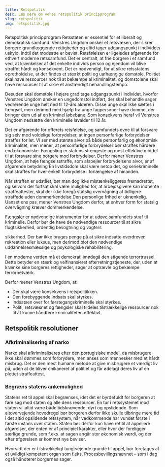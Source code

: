 ```yaml
---
title: Retspolitik
desc: Læs mere om vores retspolitik principprogram
slug: retspolitik
img: retspolitik.jpg
---
```


Retspolitisk principprogram Retsstaten er essentiel for et liberalt og demokratisk samfund. Venstres Ungdom ønsker et retsvæsen, der sikrer borgere grundlæggende rettigheder og altid tager udgangspunkt i individets uskyld, indtil det modsatte er bevist. Retsfølelsen er ligeledes afgørende for ethvert moderne retssamfund. Det er centralt, at frie borgere i et samfund ved, at krænkelser af det enkelte individs person og ejendom vil blive straffet hårdt og konsekvent. Det er nødvendigt, for at sikre retsstatens opretholdelse, at der findes et stærkt politi og uafhængige domstole. Politiet skal have ressourcer nok til at bekæmpe al kriminalitet, og domstolene skal have ressourcer til at sikre et anstændigt behandlingstempo.

Desuden skal domstole i højere grad tage udgangspunkt i individet, hvorfor Venstres Ungdom ønsker en ungedomstol indført, der skal behandle sager vedrørende unge helt ned til 12-års alderen. Disse unge skal ikke sættes i fængsel, men derimod med hjælp fra unge fagpersoner have domme, der bringer dem ud af en kriminel løbebane. Som konsekvens heraf vil Venstres Ungdom nedsætte den kriminelle lavalder til 12 år.

Det er afgørende for offerets retsfølelse, og samfundets evne til at forsvare sig selv mod voldelige forbrydelser, at ingen personfarlige forbrydelser straffes for let. Vi ser med største alvor på både personfarlig og økonomisk kriminalitet, men mener, at personfarlige forbrydelser bør straffes hårdere end økonomiske. Fængsling er statens strengeste og mest effektive middel til at forsvare sine borgere mod forbrydelser. Derfor mener Venstres Ungdom, at høje fængselsstraffe, som afspejler forbrydelsens alvor, er af afgørende betydning En livstidsdom skal være netop det, og seriekriminelle skal straffes for hver enkelt forbrydelse i forlængelse af hinanden.

Når straffen er udstået, bør man dog ikke mistænkeliggøres fremadrettet, og selvom der fortsat skal være mulighed for, at arbejdsgivere kan indhente straffeattester, skal der ikke foregå statslig overvågning af tidligere straffede uden dommerkendelse.Den personlige frihed er ukrænkelig. Uanset ens pas, mener Venstres Ungdom derfor, at enhver form for statslig overvågning kræver dommerkendelse.

Fængsler er nødvendige instrumenter for at udøve samfundets straf til kriminelle. Derfor bør de have de nødvendige ressourcer til at sikre flugtsikkerhed, ordentlig bevogtning og vagters

sikkerhed. Der bør ikke bruges penge på at sikre indsatte overdreven rekreation eller luksus, men derimod blot den nødvendige uddannelsesmæssige og psykologiske rehabilitering.

I en moderne verden må et demokrati imødegå den stigende terrortrussel. Dette betyder en stærk og velfinansieret efterretningstjeneste, der, uden at krænke sine borgeres rettigheder, søger at optrævle og bekæmpe terrornetværk.

Derfor mener Venstres Ungdom, at:

- Der skal være konsekvens i retspolitikken.
- Den forebyggende indsats skal styrkes.
- Indsatsen over for førstegangskriminelle skal styrkes.
- Politi, retsvæsnet og fængsler skal tildeles tilstrækkelige ressourcer nok til at kunne håndtere kriminaliteten effektivt.

## Retspolitik resolutioner

### Afkriminalisering af narko

Narko skal afkriminaliseres efter den portugisiske model, da misbrugere ikke skal dømmes som forbrydere, men anses som mennesker med et hårdt misbrug. Det er den mest humane metode at give misbrugere et værdigt liv på, uden at de bliver chikaneret af politiet og får ødelagt deres liv af en plettet straffeattest.

### Begræns statens ankemulighed

Statens ret til appel skal begrænses, idet det er byrdefuldt for borgeren at føre sag mod staten og alle dens ressourcer. En tur i retssystemet mod staten vil altid være både tidskrævende, dyrt og opslidende. Som altovervejende hovedregel bør borgeren derfor ikke skulle tilbringe mere tid i det altid opslidende retssystem, når vedkommende har vundet første i første instans over staten. Staten bør derfor kun have ret til at appellere afgørelser, der enten er af principiel karakter, eller hvor der foreligger særlige grunde, som f.eks. at sagen angår stor økonomisk værdi, og der efter afgørelsen er kommet nye beviser.

Hvorvidt der er tilstrækkeligt tungtvejende grunde til appel, bør foretages af et uvildigt kompetent organ som f.eks. Procesbevillingsnævnet – som i dag også håndterer borgernes sager.
